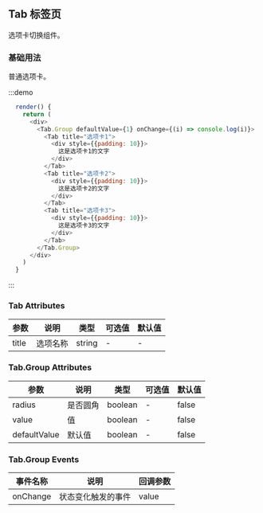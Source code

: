 ## Tab 标签页
选项卡切换组件。

### 基础用法
普通选项卡。

:::demo

```js
  render() {
    return (
      <div>
        <Tab.Group defaultValue={1} onChange={(i) => console.log(i)}>
          <Tab title="选项卡1">
            <div style={{padding: 10}}>
              这是选项卡1的文字
            </div>
          </Tab>
          <Tab title="选项卡2">
            <div style={{padding: 10}}>
              这是选项卡2的文字
            </div>
          </Tab>
          <Tab title="选项卡3">
            <div style={{padding: 10}}>
              这是选项卡3的文字
            </div>
          </Tab>
        </Tab.Group>
      </div>
    )
  }
```
:::

### Tab Attributes
| 参数      | 说明    | 类型      | 可选值       | 默认值   |
|---------- |-------- |---------- |-------------  |-------- |
| title    | 选项名称  | string |   -  |    -  |


### Tab.Group Attributes
| 参数      | 说明    | 类型      | 可选值       | 默认值   |
|---------- |-------- |---------- |-------------  |-------- |
| radius    | 是否圆角   | boolean |   -  |    false   |
| value   | 值 | boolean |   -   |    false   |
| defaultValue  | 默认值 | boolean |   -   |    false   |


### Tab.Group Events
| 事件名称 | 说明 | 回调参数 |
|---------- |-------- |---------- |
| onChange | 状态变化触发的事件 |  value |